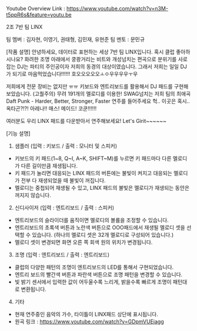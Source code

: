 Youtube Overview Link : 
https://www.youtube.com/watch?v=n3M-t5ppR6s&feature=youtu.be

2조 7반 팀 LINX

팀 멤버 : 김자현, 이영기, 권태형, 김민재, 유현준
팀 멘토 : 문민규


[작품 설명]
안녕하세요, 데이터로 표현하는 세상 7반 팀 LINX입니다.
혹시 클럽 좋아하시나요? 화려한 조명 아래에서 쿵쾅거리는 비트와 개성넘치는 편곡으로 분위기를 사로잡는 DJ는 파티의 주인공이자 저희의 동경의 대상이였습니다. 그래서 저희는 일일 DJ가 되기로 마음먹었습니다!!!!!! 호오오오오오ㅗㅇ우우우우ㅜ우


저희에게 전문 장비는 없지만 ㅠㅠ 키보드와 엔트리보드를 활용해서 DJ 패드를 구현해보았습니다. (고퀄주의)
무려 191개의 멜로디를 이용한! SWAG넘치는 저희 팀의 최애곡 Daft Punk - Harder, Better, Stronger, Faster 연주를 들어주세요
헉.. 이곳은 혹시.. 옥타곤?!?! 아레나!! 매스! 메이드! 코쿤!!!!!!

여러분도 우리 LINX 패드를 다운받아서 연주해보세요! Let's Girit~~~~~~


[기능 설명]
1. 샘플러 (입력 : 키보드 / 출력 : 모니터 및 스피커)
- 키보드의 키 패드(1~8, Q~I, A~K, SHIFT~M)를 누르면 키 패드마다 다른 멜로디가 다른 길이만큼 재생됩니다.
- 키 패드가 눌리면 대응되는 LINX 패드의 버튼에는 불빛이 켜지고 대응되는 멜로디가 전부 다 재생되었을 때 불빛이 꺼집니다.
- 멜로디는 중첩되어 재생될 수 있고, LINX 패드의 불빛은 멜로디가 재생되는 동안은 꺼지지 않습니다.

2. 신디사이저 (입력 : 엔트리보드 / 출력 : 스피커)
- 엔트리보드의 슬라이더를 움직이면 멜로디의 볼륨을 조정할 수 있습니다.
- 엔트리보드의 초록색 버튼과 노란색 버튼으로 OOO패드에서 재생될 멜로디 셋을 선택할 수 있습니다.
(하나의 멜로디 셋은 32개 멜로디로 구성되어 있습니다.)
- 멜로디 셋이 변경되면 화면 오른 쪽 회색 원의 위치가 변경됩니다.

3. 조명 (입력 : 엔트리보드 / 출력 : 엔트리보드)
- 클럽의 다양한 패턴의 조명이 엔트리보드의 LED를 통해서 구현되었습니다.
- 엔트리 보드의 빨간색 버튼과 파란색 버튼으로 조명 패턴을 변경할 수 있습니다.
- 빛 밝기 센서에서 입력한 값이 어두울수록 느리게, 밝을수록 빠르게 조명이 패턴대로 변환됩니다.

4. 기타
- 현재 연주중인 음악의 가수, 타이틀이 LINX패드 상단에 표시됩니다.
- 원곡 링크 : https://www.youtube.com/watch?v=GDpmVUEjagg
